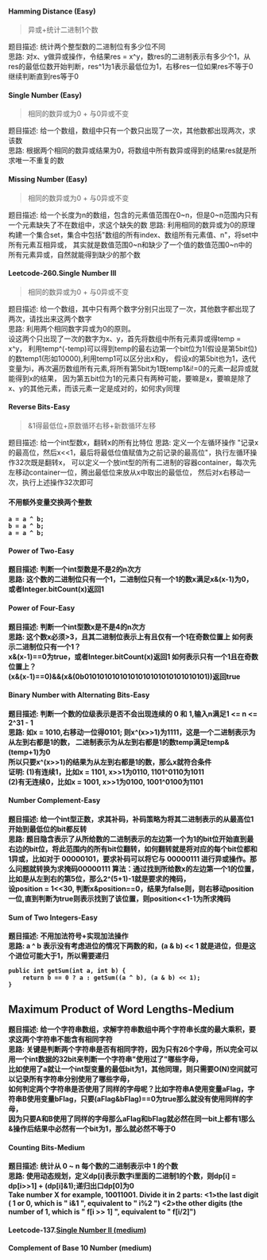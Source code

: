 
#### Hamming Distance (Easy)
>异或+统计二进制1个数

题目描述: 统计两个整型数的二进制位有多少位不同  
思路: 对x、y做异或操作，令结果res = x^y，数res的二进制表示有多少个1，从res的最低位数开始判断，res^1为1表示最低位为1，右移res一位如果res不等于0继续判断直到res等于0
#### Single Number (Easy)
>相同的数异或为0 + 与0异或不变

题目描述: 给一个数组，数组中只有一个数只出现了一次，其他数都出现两次，求该数  
思路: 根据两个相同的数异或结果为0，将数组中所有数异或得到的结果res就是所求唯一不重复的数  

#### Missing Number (Easy)
>相同的数异或为0 + 与0异或不变

题目描述: 给一个长度为n的数组，包含的元素值范围在0~n，但是0~n范围内只有一个元素缺失了不在数组中，求这个缺失的数
思路: 利用相同的数异或为0的原理
构建一个集合set，集合中包括"数组的所有index、数组所有元素值、n"，将set中所有元素互相异或，
其实就是数值范围0~n和缺少了一个值的数值范围0~n中的所有元素异或，自然就能得到缺少的那个数

#### Leetcode-260.Single Number III
>相同的数异或为0 + 与0异或不变

题目描述: 给一个数组，其中只有两个数字分别只出现了一次，其他数字都出现了两次，请找出来这两个数字  
思路: 利用两个相同数字异或为0的原则。  
设这两个只出现了一次的数字为x、y，首先将数组中所有元素异或得temp = x^y，
利用temp^(-temp)可以得到temp的最右边第一个bit位为1(假设是第5bit位)的数temp1(形如10000),利用temp1可以区分出x和y，
假设x的第5bit也为1，迭代变量为i，再次遍历数组所有元素,将所有第5bit为1既temp1&i!=0的元素一起异或就能得到x的结果，
因为第五bit位为1的元素只有两种可能，要嘛是x，要嘛是除了x、y的其他元素，而该元素一定是成对的，如何求y同理

#### Reverse Bits-Easy
>&1得最低位+原数循环右移+新数循环左移

题目描述: 给一个int型数x，翻转x的所有比特位
思路: 定义一个左循环操作 "记录x的最高位，然后x<<1，最后将最低位值赋值为之前记录的最高位"，执行左循环操作32次既是翻转x，
可以定义一个放int型的所有二进制的容器container，每次先左移动container一位，腾出最低位来放从x中取出的最低位，
然后对x右移动一次，执行上述操作32次即可

#### <strong>不用额外变量交换两个整数<strong/>
```
a = a ^ b;
b = a ^ b;
a = a ^ b;
```
#### Power of Two-Easy
题目描述: 判断一个int型数是不是2的n次方  
思路: 这个数的二进制位只有一个1，二进制位只有一个1的数x满足x&(x-1)为0，或者Integer.bitCount(x)返回1

#### Power of Four-Easy

题目描述: 判断一个int型数x是不是4的n次方  
思路: 这个数x必须>3，且其二进制位表示上有且仅有一个1在奇数位置上
如何表示二进制位只有一个1？   
x&(x-1)==0为true，或者Integer.bitCount(x)返回1
如何表示只有一个1且在奇数位置上？  
(x&(x-1)==0)&&(x&(0b01010101010101010101010101010101))返回true

#### Binary Number with Alternating Bits-Easy
题目描述: 判断一个数的位级表示是否不会出现连续的 0 和 1,输入n满足1 <= n <= 2^31 - 1  
思路: 如x = 1010,右移动一位得0101; 则x^(x>>1)为1111，这是一个二进制表示为从左到右都是1的数， 
二进制表示为从左到右都是1的数temp满足temp&(temp+1)为0  
所以只要x^(x>>1)的结果为从左到右都是1的数，那么x就符合条件  
证明:
(1)有连续1，比如x = 1101, x>>1为0110, 1101^0110为1011  
(2)有无连续0，比如x = 1001, x>>1为0100, 1001^0100为1101  

#### Number Complement-Easy
题目描述: 给一个int型正数，求其补码，补码策略为将其二进制表示的从最高位1开始到最低位的bit都反转  
思路: 题目隐含表示了从所给数的二进制表示的左边第一个为1的bit位开始直到最右边的bit位，将此范围内的所有bit位翻转，如何翻转就是将对应的每个bit位都和1异或，比如对于 00000101，要求补码可以将它与 00000111 进行异或操作。那么问题就转换为求掩码00000111
算法：通过找到所给数x的左边第一个1的位置，比如是从左到右的第5位，那么2^(5+1)-1就是要求的掩码，  
设position = 1<<30, 判断x&position==0，结果为false则，则右移动position一位,直到判断为true则表示找到了该位置，则position<<1-1为所求掩码

#### Sum of Two Integers-Easy
题目描述: 不用加法符号+实现加法操作  
思路: a ^ b 表示没有考虑进位的情况下两数的和，(a & b) << 1 就是进位，但是这个进位可能大于1，所以需要递归  
```
public int getSum(int a, int b) {
    return b == 0 ? a : getSum((a ^ b), (a & b) << 1);
}
```
## Maximum Product of Word Lengths-Medium
题目描述: 给一个字符串数组，求解字符串数组中两个字符串长度的最大乘积，要求这两个字符串不能含有相同字符    
思路: 关键是判断两个字符串是否有相同字符，因为只有26个字母，所以完全可以用一个int数据的32bit来判断一个字符串"使用过了"哪些字母，     
比如使用了a就让一个int型变量的最低bit为1，其他同理，则只需要O(N)空间就可以记录所有字符串分别使用了哪些字母，   
如何判定两个字符串是否使用了同样的字母呢？比如字符串A使用变量aFlag，字符串B使用变量bFlag，只要(aFlag&bFlag)==0为true那么就没有使用同样的字母，   
因为只要A和B使用了同样的字母那么aFlag和bFlag就必然在同一bit上都有1那么&操作后结果中必然有一个bit为1，那么就必然不等于0 

#### Counting Bits-Medium
题目描述: 统计从 0 ~ n 每个数的二进制表示中 1 的个数  
思路: 使用动态规划，定义dp[i]表示数字i里面的二进制1的个数，则dp[i] = dp[i>>1] + (dp[i]&1);递归出口dp[0]为0   
Take number X for example, 10011001.
Divide it in 2 parts:
<1>the last digit ( 1 or 0, which is " i&1 ", equivalent to " i%2 ")
<2>the other digits (the number of 1, which is " f[i >> 1] ", equivalent to " f[i/2]")

#### Leetcode-137.[Single Number II (medium)](https://leetcode-cn.com/problems/single-number-ii/)
#### Complement of Base 10 Number (medium)